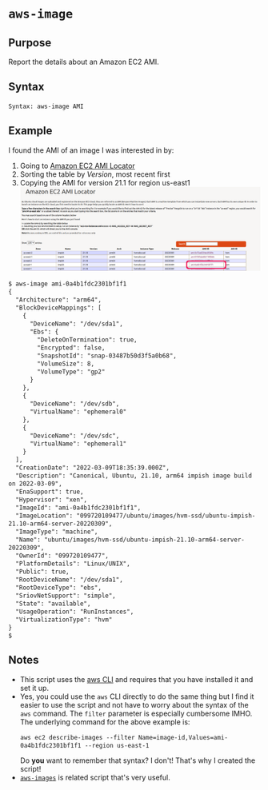 # `aws-image`

## Purpose
Report the details about an Amazon EC2 AMI.

## Syntax
```
Syntax: aws-image AMI
```

## Example
I found the AMI of an image I was interested in by:
1. Going to [Amazon EC2 AMI Locator](https://cloud-images.ubuntu.com/locator/ec2/)
1. Sorting the table by _Version_, most recent first
1. Copying the AMI for version 21.1 for region us-east1
  ![Ubuntu AMI example](images/ubuntu-ami-example.png)

```
$ aws-image ami-0a4b1fdc2301bf1f1
{
  "Architecture": "arm64",
  "BlockDeviceMappings": [
    {
      "DeviceName": "/dev/sda1",
      "Ebs": {
        "DeleteOnTermination": true,
        "Encrypted": false,
        "SnapshotId": "snap-03487b50d3f5a0b68",
        "VolumeSize": 8,
        "VolumeType": "gp2"
      }
    },
    {
      "DeviceName": "/dev/sdb",
      "VirtualName": "ephemeral0"
    },
    {
      "DeviceName": "/dev/sdc",
      "VirtualName": "ephemeral1"
    }
  ],
  "CreationDate": "2022-03-09T18:35:39.000Z",
  "Description": "Canonical, Ubuntu, 21.10, arm64 impish image build on 2022-03-09",
  "EnaSupport": true,
  "Hypervisor": "xen",
  "ImageId": "ami-0a4b1fdc2301bf1f1",
  "ImageLocation": "099720109477/ubuntu/images/hvm-ssd/ubuntu-impish-21.10-arm64-server-20220309",
  "ImageType": "machine",
  "Name": "ubuntu/images/hvm-ssd/ubuntu-impish-21.10-arm64-server-20220309",
  "OwnerId": "099720109477",
  "PlatformDetails": "Linux/UNIX",
  "Public": true,
  "RootDeviceName": "/dev/sda1",
  "RootDeviceType": "ebs",
  "SriovNetSupport": "simple",
  "State": "available",
  "UsageOperation": "RunInstances",
  "VirtualizationType": "hvm"
}
$ 
```

## Notes

- This script uses the [aws CLI](https://aws.amazon.com/cli/) and requires that you have installed it and set it up.
- Yes, you could use the `aws` CLI directly to do the same thing but I find it easier to use the script and not have to worry about the syntax of the `aws` command.  The `filter` parameter is especially cumbersome IMHO.  The underlying command for the above example is:
    ```
    aws ec2 describe-images --filter Name=image-id,Values=ami-0a4b1fdc2301bf1f1 --region us-east-1
    ```
    Do **you** want to remember that syntax?  I don't!  That's why I created the script!
- [`aws-images`](aws-images.md) is related script that's very useful.
